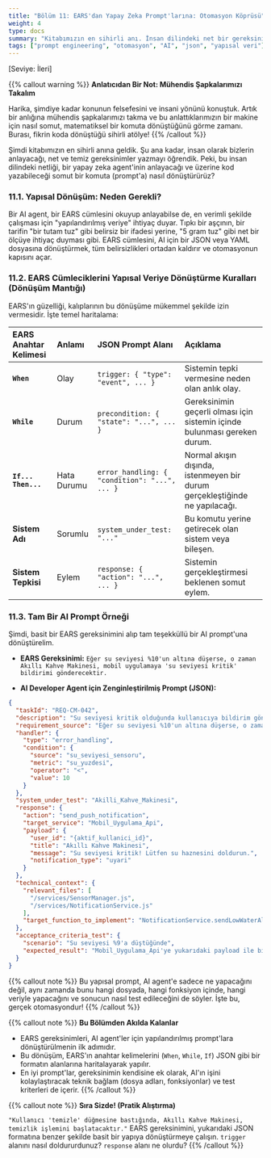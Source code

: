 ```yaml
---
title: "Bölüm 11: EARS'dan Yapay Zeka Prompt'larına: Otomasyon Köprüsü"
weight: 4
type: docs
summary: "Kitabımızın en sihirli anı. İnsan dilindeki net bir gereksinimi, bir yapay zekanın anlayacağı ve üzerine kod yazabileceği yapılandırılmış bir komuta (prompt'a) nasıl dönüştürürüz?"
tags: ["prompt engineering", "otomasyon", "AI", "json", "yapısal veri"]
---
```


[Seviye: İleri]

{{% callout warning %}}
**Anlatıcıdan Bir Not: Mühendis Şapkalarımızı Takalım**

Harika, şimdiye kadar konunun felsefesini ve insani yönünü konuştuk. Artık bir anlığına mühendis şapkalarımızı takma ve bu anlattıklarımızın bir makine için nasıl somut, matematiksel bir komuta dönüştüğünü görme zamanı. Burası, fikrin koda dönüştüğü sihirli atölye!
{{% /callout %}}

Şimdi kitabımızın en sihirli anına geldik. Şu ana kadar, insan olarak bizlerin anlayacağı, net ve temiz gereksinimler yazmayı öğrendik. Peki, bu insan dilindeki netliği, bir yapay zeka agent'inin anlayacağı ve üzerine kod yazabileceği somut bir komuta (prompt'a) nasıl dönüştürürüz?

### 11.1. Yapısal Dönüşüm: Neden Gerekli?

Bir AI agent, bir EARS cümlesini okuyup anlayabilse de, en verimli şekilde çalışması için "yapılandırılmış veriye" ihtiyaç duyar. Tıpkı bir aşçının, bir tarifin "bir tutam tuz" gibi belirsiz bir ifadesi yerine, "5 gram tuz" gibi net bir ölçüye ihtiyaç duyması gibi. EARS cümlesini, AI için bir JSON veya YAML dosyasına dönüştürmek, tüm belirsizlikleri ortadan kaldırır ve otomasyonun kapısını açar.

### 11.2. EARS Cümleciklerini Yapısal Veriye Dönüştürme Kuralları (Dönüşüm Mantığı)

EARS'ın güzelliği, kalıplarının bu dönüşüme mükemmel şekilde izin vermesidir. İşte temel haritalama:

| EARS Anahtar Kelimesi | Anlamı      | JSON Prompt Alanı                             | Açıklama                                                                    |
| :-------------------- | :---------- | :-------------------------------------------- | :-------------------------------------------------------------------------- |
| **`When`**            | Olay        | `trigger: { "type": "event", ... }`           | Sistemin tepki vermesine neden olan anlık olay.                             |
| **`While`**           | Durum       | `precondition: { "state": "...", ... }`       | Gereksinimin geçerli olması için sistemin içinde bulunması gereken durum.   |
| **`If... Then...`**   | Hata Durumu | `error_handling: { "condition": "...", ... }` | Normal akışın dışında, istenmeyen bir durum gerçekleştiğinde ne yapılacağı. |
| **Sistem Adı**        | Sorumlu     | `system_under_test: "..."`                    | Bu komutu yerine getirecek olan sistem veya bileşen.                        |
| **Sistem Tepkisi**    | Eylem       | `response: { "action": "...", ... }`          | Sistemin gerçekleştirmesi beklenen somut eylem.                             |

### 11.3. Tam Bir AI Prompt Örneği

Şimdi, basit bir EARS gereksinimini alıp tam teşekküllü bir AI prompt'una dönüştürelim.

- **EARS Gereksinimi:** `Eğer su seviyesi %10'un altına düşerse, o zaman Akıllı Kahve Makinesi, mobil uygulamaya 'su seviyesi kritik' bildirimi gönderecektir.`

- **AI Developer Agent için Zenginleştirilmiş Prompt (JSON):**

```json
{
  "taskId": "REQ-CM-042",
  "description": "Su seviyesi kritik olduğunda kullanıcıya bildirim gönderilmesi.",
  "requirement_source": "Eğer su seviyesi %10'un altına düşerse, o zaman Akıllı Kahve Makinesi, mobil uygulamaya 'su seviyesi kritik' bildirimi gönderecektir.",
  "handler": {
    "type": "error_handling",
    "condition": {
      "source": "su_seviyesi_sensoru",
      "metric": "su_yuzdesi",
      "operator": "<",
      "value": 10
    }
  },
  "system_under_test": "Akilli_Kahve_Makinesi",
  "response": {
    "action": "send_push_notification",
    "target_service": "Mobil_Uygulama_Api",
    "payload": {
      "user_id": "{aktif_kullanici_id}",
      "title": "Akıllı Kahve Makinesi",
      "message": "Su seviyesi kritik! Lütfen su haznesini doldurun.",
      "notification_type": "uyari"
    }
  },
  "technical_context": {
    "relevant_files": [
      "/services/SensorManager.js",
      "/services/NotificationService.js"
    ],
    "target_function_to_implement": "NotificationService.sendLowWaterAlert(userId)"
  },
  "acceptance_criteria_test": {
    "scenario": "Su seviyesi %9'a düştüğünde",
    "expected_result": "Mobil_Uygulama_Api'ye yukarıdaki payload ile bir POST isteği gönderildiğini doğrula."
  }
}
```

{{% callout note %}}
Bu yapısal prompt, AI agent'e sadece ne yapacağını değil, aynı zamanda bunu hangi dosyada, hangi fonksiyon içinde, hangi veriyle yapacağını ve sonucun nasıl test edileceğini de söyler. İşte bu, gerçek otomasyondur!
{{% /callout %}}

{{% callout note %}}
**Bu Bölümden Akılda Kalanlar**

- EARS gereksinimleri, AI agent'ler için yapılandırılmış prompt'lara dönüştürülmenin ilk adımıdır.
- Bu dönüşüm, EARS'ın anahtar kelimelerini (`When`, `While`, `If`) JSON gibi bir formatın alanlarına haritalayarak yapılır.
- En iyi prompt'lar, gereksinimin kendisine ek olarak, AI'ın işini kolaylaştıracak teknik bağlam (dosya adları, fonksiyonlar) ve test kriterleri de içerir.
  {{% /callout %}}

{{% callout note %}}
**Sıra Sizde! (Pratik Alıştırma)**

`"Kullanıcı 'temizle' düğmesine bastığında, Akıllı Kahve Makinesi, temizlik işlemini başlatacaktır."` EARS gereksinimini, yukarıdaki JSON formatına benzer şekilde basit bir yapıya dönüştürmeye çalışın. `trigger` alanını nasıl doldururdunuz? `response` alanı ne olurdu?
{{% /callout %}}
